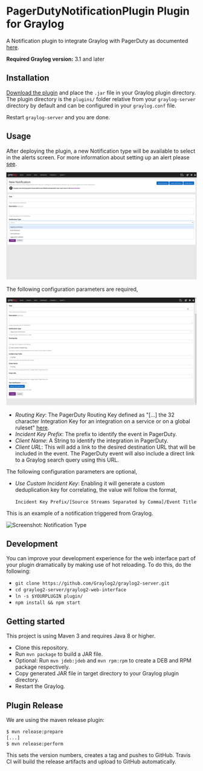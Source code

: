 # PagerDutyNotificationPlugin Plugin for Graylog

A Notification plugin to integrate Graylog with PagerDuty as documented 
[here](https://developer.pagerduty.com/docs/events-api-v2/trigger-events/).

**Required Graylog version:** 3.1 and later

Installation
------------

[Download the plugin](https://github.com/graylog-labs/graylog-plugin-pagerduty/releases)
and place the `.jar` file in your Graylog plugin directory. The plugin directory
is the `plugins/` folder relative from your `graylog-server` directory by default
and can be configured in your `graylog.conf` file.

Restart `graylog-server` and you are done.

Usage
-----

After deploying the plugin, a new Notification type will be available to select in
the alerts screen. For more information about setting up an alert please 
[see](https://docs.graylog.org/en/3.1/pages/streams/alerts.html).

![Screenshot: Notification Type](images/pagerduty-notification-1.png)

The following configuration parameters are required,

![Screenshot: Notification Type](images/pagerduty-notification-2.png)

* _Routing Key_: The PagerDuty Routing Key defined as "[...] the 32 character 
Integration Key for an integration on a service or on a global ruleset" 
[here](https://developer.pagerduty.com/docs/events-api-v2/trigger-events/).
* _Incident Key Prefix_: The prefix to identify the event in PagerDuty.
* _Client Name_: A String to identify the integration in PagerDuty.
* _Client URL_: This will add a link to the desired destination URL that will be
included in the event. The PagerDuty event will also include a direct link to a
Graylog search query using this URL.

The following configuration parameters are optional,
* _Use Custom Incident Key_: Enabling it will generate a custom deduplication
key for correlating, the value will follow the format,
  
  ``` Incident Key Prefix/[Source Streams Separated by Comma]/Event Title ```

This is an example of a notification triggered from Graylog.

![Screenshot: Notification Type](images/pagerduty-notification-3.png)

Development
-----------

You can improve your development experience for the web interface part of your plugin
dramatically by making use of hot reloading. To do this, do the following:

* `git clone https://github.com/Graylog2/graylog2-server.git`
* `cd graylog2-server/graylog2-web-interface`
* `ln -s $YOURPLUGIN plugin/`
* `npm install && npm start`

Getting started
---------------

This project is using Maven 3 and requires Java 8 or higher.

* Clone this repository.
* Run `mvn package` to build a JAR file.
* Optional: Run `mvn jdeb:jdeb` and `mvn rpm:rpm` to create a DEB and RPM package respectively.
* Copy generated JAR file in target directory to your Graylog plugin directory.
* Restart the Graylog.

Plugin Release
--------------

We are using the maven release plugin:

```
$ mvn release:prepare
[...]
$ mvn release:perform
```

This sets the version numbers, creates a tag and pushes to GitHub. Travis CI will build the release artifacts and upload to GitHub automatically.
